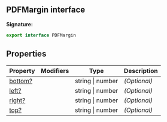 ## PDFMargin interface

**Signature:**

```typescript
export interface PDFMargin
```

## Properties

| Property                                   | Modifiers | Type             | Description       |
| ------------------------------------------ | --------- | ---------------- | ----------------- |
| [bottom?](./puppeteer.pdfmargin.bottom.md) |           | string \| number | <i>(Optional)</i> |
| [left?](./puppeteer.pdfmargin.left.md)     |           | string \| number | <i>(Optional)</i> |
| [right?](./puppeteer.pdfmargin.right.md)   |           | string \| number | <i>(Optional)</i> |
| [top?](./puppeteer.pdfmargin.top.md)       |           | string \| number | <i>(Optional)</i> |

